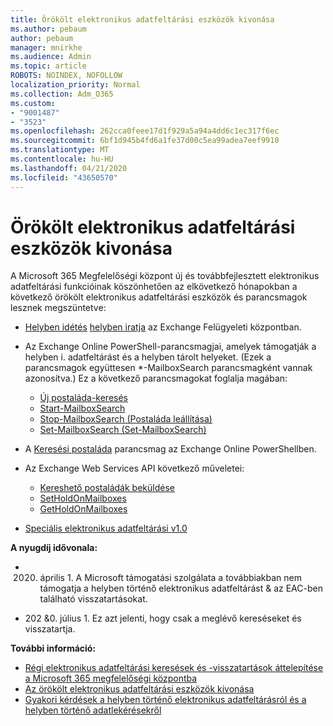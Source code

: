 ```yaml
---
title: Örökölt elektronikus adatfeltárási eszközök kivonása
ms.author: pebaum
author: pebaum
manager: mnirkhe
ms.audience: Admin
ms.topic: article
ROBOTS: NOINDEX, NOFOLLOW
localization_priority: Normal
ms.collection: Adm_O365
ms.custom:
- "9001487"
- "3523"
ms.openlocfilehash: 262cca0feee17d1f929a5a94a4dd6c1ec317f6ec
ms.sourcegitcommit: 6bf1d945b4fd6a1fe37d00c5ea99adea7eef9910
ms.translationtype: MT
ms.contentlocale: hu-HU
ms.lasthandoff: 04/21/2020
ms.locfileid: "43650570"
---
```

# <a name="retirement-of-legacy-ediscovery-tools"></a>Örökölt elektronikus adatfeltárási eszközök kivonása

A Microsoft 365 Megfelelőségi központ új és továbbfejlesztett elektronikus adatfeltárási funkcióinak köszönhetően az elkövetkező hónapokban a következő örökölt elektronikus adatfeltárási eszközök és parancsmagok lesznek megszüntetve:

- [Helyben idétés](https://docs.microsoft.com/exchange/security-and-compliance/in-place-ediscovery/in-place-ediscovery) [helyben iratja](https://docs.microsoft.com/exchange/security-and-compliance/create-or-remove-in-place-holds) az Exchange Felügyeleti központban.

- Az Exchange Online PowerShell-parancsmagjai, amelyek támogatják a helyben i. adatfeltárást és a helyben tárolt helyeket. (Ezek a parancsmagok együttesen *-MailboxSearch parancsmagként vannak azonosítva.) Ez a következő parancsmagokat foglalja magában:

    - [Új postaláda-keresés](https://docs.microsoft.com/powershell/module/exchange/policy-and-compliance-content-search/new-mailboxsearch)
    - [Start-MailboxSearch](https://docs.microsoft.com/powershell/module/exchange/policy-and-compliance-content-search/start-mailboxsearch)
    - [Stop-MailboxSearch (Postaláda leállítása)](https://docs.microsoft.com/powershell/module/exchange/policy-and-compliance-content-search/stop-mailboxsearch)
    - [Set-MailboxSearch (Set-MailboxSearch)](https://docs.microsoft.com/powershell/module/exchange/policy-and-compliance-content-search/set-mailboxsearch)

- A [Keresési postaláda](https://docs.microsoft.com/powershell/module/exchange/mailboxes/search-mailbox?view=exchange-ps) parancsmag az Exchange Online PowerShellben.
- Az Exchange Web Services API következő műveletei:
    - [Kereshető postaládák beküldése](https://docs.microsoft.com/exchange/client-developer/web-service-reference/getsearchablemailboxes-operation)
    - [SetHoldOnMailboxes](https://docs.microsoft.com/exchange/client-developer/web-service-reference/setholdonmailboxes-operation)
    - [GetHoldOnMailboxes](https://docs.microsoft.com/exchange/client-developer/web-service-reference/getholdonmailboxes-operation)

- [Speciális elektronikus adatfeltárási v1.0](https://docs.microsoft.com/microsoft-365/compliance/office-365-advanced-ediscovery)

**A nyugdíj idővonala:**
- 2020. április 1. A Microsoft támogatási szolgálata a továbbiakban nem támogatja a helyben történő elektronikus adatfeltárást & az EAC-ben található visszatartásokat.

- 202 &0. július 1. Ez azt jelenti, hogy csak a meglévő kereséseket és visszatartja.

**További információ:**

 - [Régi elektronikus adatfeltárási keresések és -visszatartások áttelepítése a Microsoft 365 megfelelőségi központba](https://docs.microsoft.com/microsoft-365/compliance/migrate-legacy-ediscovery-searches-and-holds)
 - [Az örökölt elektronikus adatfeltárási eszközök kivonása](https://docs.microsoft.com/microsoft-365/compliance/legacy-ediscovery-retirement)
 - [Gyakori kérdések a helyben történő elektronikus adatfeltárásról és a helyben történő adatlekérésekről](https://docs.microsoft.com/microsoft-365/compliance/legacy-ediscovery-retirement#faqs-about-in-place-ediscovery-and-in-place-holds)



